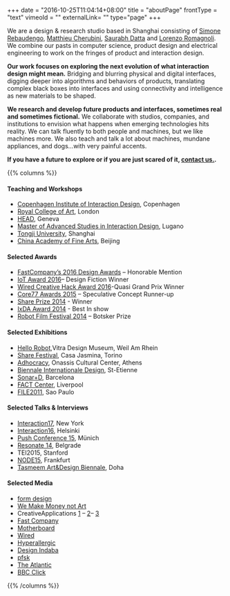 +++
date = "2016-10-25T11:04:14+08:00"
title = "aboutPage"
frontType = "text"
vimeoId = ""
externalLink= ""
type="page"
+++

We are a design & research studio based in Shanghai consisting of [Simone Rebaudengo](http://simonerebaudengo.com), [Matthieu Cherubini](http://mchrbn.net/), [Saurabh Datta](http://www.dattasaurabh.com) and [Lorenzo Romagnoli](http://lorenzoromagnoli.me/). We combine our pasts in computer science, product design and electrical engineering to work on the fringes of product and interaction design.

**Our work focuses on exploring the next evolution of what interaction design might mean.**
Bridging and blurring physical and digital interfaces, digging deeper into algorithms and behaviors of products, translating complex black boxes into interfaces and using connectivity and intelligence as new materials to be shaped.

**We research and develop future products and interfaces, sometimes real and sometimes fictional.**
We collaborate with studios, companies, and institutions to envision what happens when emerging technologies hits reality. We can talk fluently to both people and machines, but we like machines more.
We also teach and talk a lot about machines, mundane appliances, and dogs…with very painful accents.

**If you have a future to explore or if you are just scared of it, [contact us.](mailto:hi@automato.farm).**


{{% columns %}}

#### Teaching and Workshops
- [Copenhagen Institute of Interaction Design](http://ciid.dk/), Copenhagen
- [Royal College of Art](http://www.design-interactions.rca.ac.uk/), London
- [HEAD](https://www.hesge.ch/head/en), Geneva
- [Master of Advanced Studies in Interaction Design](https://www.maind.supsi.ch/), Lugano
- [Tongji University](http://tjdi.tongji.edu.cn/?lang=en), Shanghai
- [China Academy of Fine Arts](http://www.cafa.edu.cn/), Beijing

#### Selected Awards
- [FastCompany’s 2016 Design Awards](https://www.fastcodesign.com/product/politics-of-power) – Honorable Mention
- [IoT Award 2016](http://www.postscapes.com/2015-16/top-design-fiction-project/)– Design Fiction Winner
- [Wired Creative Hack Award 2016](http://hack.wired.jp/en/winners/)-Quasi Grand Prix Winner
- [Core77 Awards 2015](http://www.core77.com/posts/36960/) – Speculative Concept Runner-up
- [Share Prize 2014](http://www.toshare.it/tshr/share-prize/?lang=en) - Winner
- [IxDA Award 2014](http://awards.ixda.org/entry/2014/addicted-products) - Best In show
- [Robot Film Festival 2014](http://robotfilmfestival.com/2014films/) – Botsker Prize

#### Selected Exhibitions
- [Hello Robot](http://www.design-museum.de/en/exhibitions/detailpages/hello-robot-design-between-human-and-machine.html),Vitra Design Museum, Weil Am Rhein
- [Share Festival](http://www.toshare.it/), Casa Jasmina, Torino
- [Adhocracy](http://adhocracy.athens.sgt.gr/), Onassis Cultural Center, Athens
- [Biennale Internationale Design](http://www.biennale-design.com/saint-etienne/2017/fr/home/), St-Etienne
- [Sonar+D](https://sonarplusd.com/), Barcelona
- [FACT Center](http://www.fact.co.uk/), Liverpool
- [FILE2011](http://file.org.br/), Sao Paulo

#### Selected Talks & Interviews
- [Interaction17](http://interaction17.ixda.org/), New York
- [Interaction16](http://interaction16.ixda.org/), Helsinki
- [Push Conference 15](http://push-conference.com/2015/), Münich
- [Resonate 14](http://resonate.io/2014/), Belgrade
- TEI2015, Stanford
- [NODE15](http://node15.vvvv.org/), Frankfurt
- [Tasmeem Art&Design Biennale](http://www.tasmeemdoha.com/), Doha

#### Selected Media
- [form design](http://form.de/en/magazine/form268/filter)
- [We Make Money not Art](http://we-make-money-not-art.com/house-guests-where-even-plugs-and-bread-crumbs-have-a-mind-of-their-own/)
- CreativeApplications [1](http://www.creativeapplications.net/objects/politics-of-power-products-with-embedded-ideologies/) – [2](http://www.creativeapplications.net/objects/ethical-things-the-mundane-the-insignificant-and-the-smart-things)– [3](http://www.creativeapplications.net/processing/conditional_lover-a-physical-bot-that-automates-your-tinder/)
- [Fast Company](http://www.fastcodesign.com/3056806/innovation-by-design/the-ideologies-hidden-in-your-gadgets-visualized-with-power-strips)
- [Motherboard](http://motherboard.vice.com/read/a-fat-man-and-a-skinny-man-are-in-a-room-who-does-the-robot-choose)
- [Wired](http://www.wired.com/2015/08/robot-better-tinder/)
- [Hyperallergic](http://hyperallergic.com/182595/the-dystopian-possibilities-of-a-drawing-machine/)
- [Design Indaba](http://www.designindaba.com/articles/creative-work/ethical-things-look-morality-smart-devices)
- [pfsk](http://www.psfk.com/2015/03/ethical-things-ethical-fan-moral-decisions-technology-ai.html)
- [The Atlantic](http://www.theatlantic.com/technology/archive/2013/09/if-this-toaster-could-talk/279276/)
- [BBC Click](http://news.bbc.co.uk/2/hi/programmes/click_online/9714635.stm)

{{% /columns %}}
